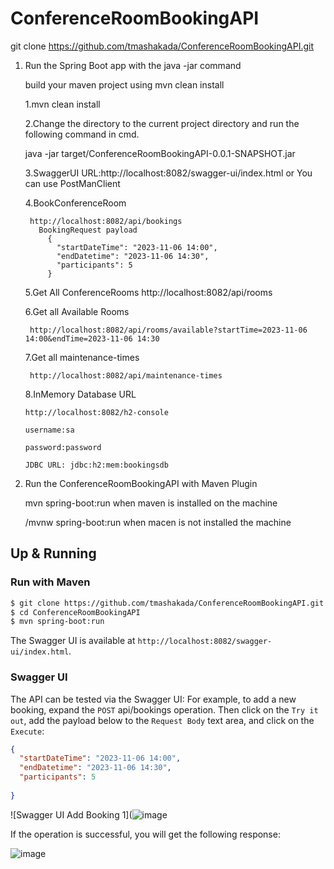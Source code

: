 # ConferenceRoomBookingAPI

git clone https://github.com/tmashakada/ConferenceRoomBookingAPI.git

1. Run the Spring Boot app with the java -jar command
   
   build your maven project using mvn clean install 
   
   1.mvn clean install
   

   2.Change the directory to the current project directory 
      and run the following command in cmd.
     
	 java -jar target/ConferenceRoomBookingAPI-0.0.1-SNAPSHOT.jar
	
	
	
	3.SwaggerUI URL:http://localhost:8082/swagger-ui/index.html
	   or You can use PostManClient
	   
	
	4.BookConferenceRoom
	
	    http://localhost:8082/api/bookings
		  BookingRequest payload
			{
			  "startDateTime": "2023-11-06 14:00",
			  "endDatetime": "2023-11-06 14:30",
			  "participants": 5
			}
	
	5.Get All ConferenceRooms
	    http://localhost:8082/api/rooms
	
	
	6.Get all Available Rooms
   
	    http://localhost:8082/api/rooms/available?startTime=2023-11-06 14:00&endTime=2023-11-06 14:30
	
	7.Get all maintenance-times
	
	    http://localhost:8082/api/maintenance-times
	
	
	8.InMemory Database URL
   
	   http://localhost:8082/h2-console
   
	   username:sa
   
	   password:password
   
	   JDBC URL: jdbc:h2:mem:bookingsdb
	
	
3. Run the ConferenceRoomBookingAPI with Maven Plugin
     
	 mvn spring-boot:run   when maven is installed on the machine
	 
	 /mvnw spring-boot:run  when macen is not installed the machine
## Up & Running
### Run with Maven
```bash
$ git clone https://github.com/tmashakada/ConferenceRoomBookingAPI.git
$ cd ConferenceRoomBookingAPI
$ mvn spring-boot:run 
```
The Swagger UI is available at `http://localhost:8082/swagger-ui/index.html`.

### Swagger UI
The API can be tested via the Swagger UI:
For example, to add a new booking, expand the `POST` api/bookings operation.
 Then click on the `Try it out`, add the payload below to
the `Request Body` text area, and click on the `Execute`:

```json
{
  "startDateTime": "2023-11-06 14:00",
  "endDatetime": "2023-11-06 14:30",
  "participants": 5
  
}
```
![Swagger UI Add Booking 1](![image](https://github.com/tmashakada/ConferenceRoomBookingAPI/assets/3119325/a734d5d6-33c1-4ae6-9f8a-2dc178e12bb2)


If the operation is successful, you will get the following response:

![image](https://github.com/tmashakada/ConferenceRoomBookingAPI/assets/3119325/2b8aba5a-80f1-4408-8a56-d540b0d869e5)
 
